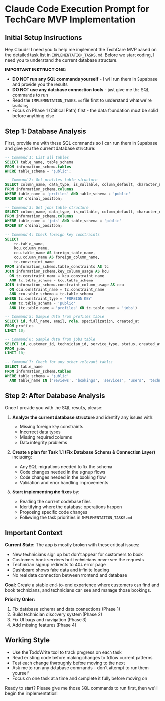 # Claude Code Execution Prompt for TechCare MVP Implementation

## Initial Setup Instructions

Hey Claude! I need you to help me implement the TechCare MVP based on the detailed task list in `IMPLEMENTATION_TASKS.md`. Before we start coding, I need you to understand the current database structure.

**IMPORTANT INSTRUCTIONS:**
- **DO NOT run any SQL commands yourself** - I will run them in Supabase and provide you the results
- **DO NOT use any database connection tools** - just give me the SQL commands to run
- Read the `IMPLEMENTATION_TASKS.md` file first to understand what we're building
- Focus on Phase 1 (Critical Path) first - the data foundation must be solid before anything else

## Step 1: Database Analysis

First, provide me with these SQL commands so I can run them in Supabase and give you the current database structure:

```sql
-- Command 1: List all tables
SELECT table_name, table_schema 
FROM information_schema.tables 
WHERE table_schema = 'public';

-- Command 2: Get profiles table structure
SELECT column_name, data_type, is_nullable, column_default, character_maximum_length
FROM information_schema.columns 
WHERE table_name = 'profiles' AND table_schema = 'public'
ORDER BY ordinal_position;

-- Command 3: Get jobs table structure  
SELECT column_name, data_type, is_nullable, column_default, character_maximum_length
FROM information_schema.columns 
WHERE table_name = 'jobs' AND table_schema = 'public'
ORDER BY ordinal_position;

-- Command 4: Check foreign key constraints
SELECT
    tc.table_name, 
    kcu.column_name, 
    ccu.table_name AS foreign_table_name,
    ccu.column_name AS foreign_column_name,
    tc.constraint_name
FROM information_schema.table_constraints AS tc 
JOIN information_schema.key_column_usage AS kcu
  ON tc.constraint_name = kcu.constraint_name
  AND tc.table_schema = kcu.table_schema
JOIN information_schema.constraint_column_usage AS ccu
  ON ccu.constraint_name = tc.constraint_name
  AND ccu.table_schema = tc.table_schema
WHERE tc.constraint_type = 'FOREIGN KEY' 
  AND tc.table_schema = 'public'
  AND (tc.table_name = 'profiles' OR tc.table_name = 'jobs');

-- Command 5: Sample data from profiles table
SELECT id, full_name, email, role, specialization, created_at 
FROM profiles 
LIMIT 10;

-- Command 6: Sample data from jobs table
SELECT id, customer_id, technician_id, service_type, status, created_at 
FROM jobs 
LIMIT 10;

-- Command 7: Check for any other relevant tables
SELECT table_name 
FROM information_schema.tables 
WHERE table_schema = 'public' 
  AND table_name IN ('reviews', 'bookings', 'services', 'users', 'technicians', 'customers');
```

## Step 2: After Database Analysis

Once I provide you with the SQL results, please:

1. **Analyze the current database structure** and identify any issues with:
   - Missing foreign key constraints
   - Incorrect data types
   - Missing required columns
   - Data integrity problems

2. **Create a plan for Task 1.1 (Fix Database Schema & Connection Layer)** including:
   - Any SQL migrations needed to fix the schema
   - Code changes needed in the signup flows
   - Code changes needed in the booking flow
   - Validation and error handling improvements

3. **Start implementing the fixes** by:
   - Reading the current codebase files
   - Identifying where the database operations happen
   - Proposing specific code changes
   - Following the task priorities in `IMPLEMENTATION_TASKS.md`

## Important Context

**Current State:** The app is mostly broken with these critical issues:
- New technicians sign up but don't appear for customers to book
- Customers book services but technicians never see the requests
- Technician signup redirects to 404 error page
- Dashboard shows fake data and infinite loading
- No real data connection between frontend and database

**Goal:** Create a stable end-to-end experience where customers can find and book technicians, and technicians can see and manage those bookings.

**Priority Order:**
1. Fix database schema and data connections (Phase 1)
2. Build technician discovery system (Phase 2)  
3. Fix UI bugs and navigation (Phase 3)
4. Add missing features (Phase 4)

## Working Style

- Use the TodoWrite tool to track progress on each task
- Read existing code before making changes to follow current patterns
- Test each change thoroughly before moving to the next
- Ask me to run any database commands - don't attempt to run them yourself
- Focus on one task at a time and complete it fully before moving on

Ready to start? Please give me those SQL commands to run first, then we'll begin the implementation!